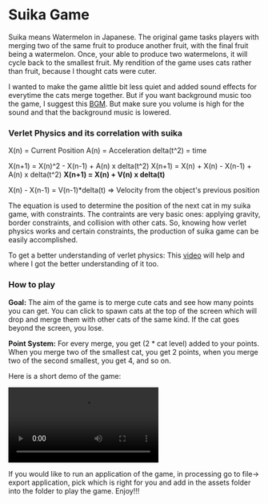 # Suika Game

Suika means Watermelon in Japanese. The original game tasks players with merging two of the same fruit to produce another fruit, with the final fruit being a watermelon. Once, your able to produce two watermelons, it will cycle back to the smallest fruit. My rendition of the game uses cats rather than fruit, because I thought cats were cuter.

I wanted to make the game alittle bit less quiet and added sound effects for everytime the cats merge together. But if you want background music too the game, I suggest this [BGM](https://www.youtube.com/watch?v=487Xz9y_f6w&ab_channel=%E3%81%AB%E3%82%83%E3%82%8B%E3%81%B1%E3%81%8BBGM%E5%B7%A5%E6%88%BF). But make sure you volume is high for the sound and that the background music is lowered. 

### Verlet Physics and its correlation with suika 

X(n) = Current Position
A(n) = Acceleration
delta(t^2) = time

X(n+1) = X(n)^2 - X(n-1) + A(n) x delta(t^2)
X(n+1) = X(n) + X(n) - X(n-1) + A(n) x delta(t^2)
**X(n+1) = X(n) + V(n) x delta(t)**

X(n) - X(n-1) = V(n-1)*delta(t) => Velocity from the object's previous position

The equation is used to determine the position of the next cat in my suika game, with constraints. The contraints are very basic ones: applying gravity, border constraints, and collision with other cats. So, knowing how verlet physics works and certain constraints, the production of suika game can be easily accomplished. 

To get a better understanding of verlet physics: This [video](https://www.youtube.com/watch?v=lS_qeBy3aQI&ab_channel=Pezzza%27sWork) will help and where I got the better understanding of it too. 

### How to play
**Goal:** The aim of the game is to merge cute cats and see how many points you can get.
You can click to spawn cats at the top of the screen which will drop and merge them with other cats of the same kind.
If the cat goes beyond the screen, you lose.

**Point System:** For every merge, you get (2 * cat level) added to your points. When you merge two of the smallest cat, you get 2 points, when you merge two of the second smallest, you get 4, and so on.

Here is a short demo of the game:

<video controls src="demo.mp4" title="Title"></video>

If you would like to run an application of the game, in processing go to file-> export application, pick which is right for you and add in the assets folder into the folder to play the game. Enjoy!!!